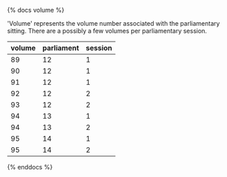 {% docs volume %}

'Volume' represents the volume number associated with the parliamentary sitting. There are a possibly a few volumes per parliamentary session.

| volume | parliament | session |
|--------|------------|---------|
| 89     | 12         | 1       |
| 90     | 12         | 1       |
| 91     | 12         | 1       |
| 92     | 12         | 2       |
| 93     | 12         | 2       |
| 94     | 13         | 1       |
| 94     | 13         | 2       |
| 95     | 14         | 1       |
| 95     | 14         | 2       |

{% enddocs %}
